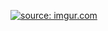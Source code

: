 
<a href="https://imgur.com/sSq37C2"><img src="https://i.imgur.com/sSq37C2.jpg" title="source: imgur.com" /></a>